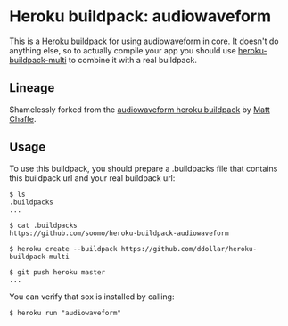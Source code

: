 Heroku buildpack: audiowaveform
=======================


This is a [Heroku buildpack](http://devcenter.heroku.com/articles/buildpacks) for using audiowaveform in core.
It doesn't do anything else, so to actually compile your app you should use [heroku-buildpack-multi](https://github.com/ddollar/heroku-buildpack-multi) to combine it with a real buildpack.

Lineage
-------

Shamelessly forked from the [audiowaveform heroku buildpack](https://github.com/Mattchewone/heroku-buildpack-audiowaveform) by [Matt Chaffe](https://github.com/Mattchewone).

Usage
-----
To use this buildpack, you should prepare a .buildpacks file that contains this buildpack url and your real buildpack url:

    $ ls
    .buildpacks
    ...

    $ cat .buildpacks
    https://github.com/soomo/heroku-buildpack-audiowaveform

    $ heroku create --buildpack https://github.com/ddollar/heroku-buildpack-multi

    $ git push heroku master
    ...

You can verify that sox is installed by calling:

    $ heroku run "audiowaveform"
